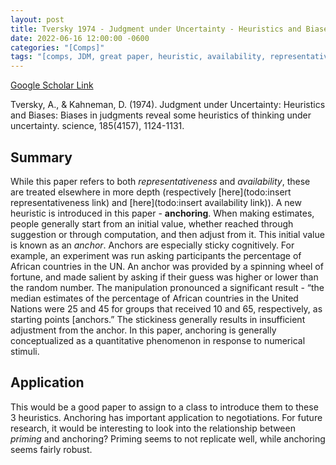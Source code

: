 ```yaml
---
layout: post
title: Tversky 1974 - Judgment under Uncertainty - Heuristics and Biases
date: 2022-06-16 12:00:00 -0600
categories: "[Comps]"
tags: "[comps, JDM, great paper, heuristic, availability, representativeness, anchoring, bias]"
---
```


[Google Scholar Link](https://scholar.google.com/scholar?hl=en&as_sdt=0%2C45&q=judgement+under+uncertainty+heuristics+and+biases&btnG=)

Tversky, A., & Kahneman, D. (1974). Judgment under Uncertainty: Heuristics and Biases: Biases in judgments reveal some heuristics of thinking under uncertainty. science, 185(4157), 1124-1131.

## Summary
While this paper refers to both _representativeness_ and _availability_, these are treated elsewhere in more depth (respectively [here](todo:insert representativeness link) and [here](todo:insert availability link)).  A new heuristic is introduced in this paper - **anchoring**.  When making estimates, people generally start from an initial value, whether reached through suggestion or through computation, and then adjust from it.  This initial value is known as an _anchor_.  Anchors are especially sticky cognitively.  For example, an experiment was run asking participants the percentage of African countries in the UN.  An anchor was provided by a spinning wheel of fortune, and made salient by asking if their guess was higher or lower than the random number.  The manipulation pronounced a significant result - “the median estimates of the percentage of African countries in the United Nations were 25 and 45 for groups that received 10 and 65, respectively, as starting points [anchors.”  The stickiness generally results in insufficient adjustment from the anchor.  In this paper, anchoring is generally conceptualized as a quantitative phenomenon in response to numerical stimuli.

## Application
This would be a good paper to assign to a class to introduce them to these 3 heuristics.  Anchoring has important application to negotiations.  For future research, it would be interesting to look into the relationship between _priming_ and anchoring?  Priming seems to not replicate well, while anchoring seems fairly robust.
